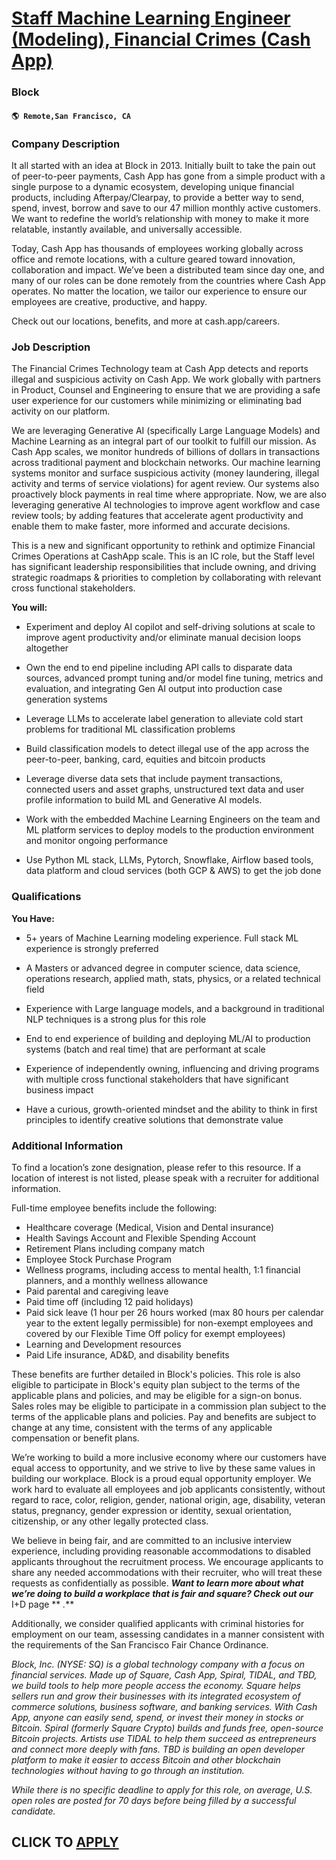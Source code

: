 # [Staff Machine Learning Engineer (Modeling), Financial Crimes (Cash App)](https://www.remotewlb.com/apply/staff-machine-learning-engineer-modeling-financial-crimes-cash-app)  
### Block  
#### `🌎 Remote,San Francisco, CA`  

### **Company Description**

It all started with an idea at Block in 2013. Initially built to take the pain out of peer-to-peer payments, Cash App has gone from a simple product with a single purpose to a dynamic ecosystem, developing unique financial products, including Afterpay/Clearpay, to provide a better way to send, spend, invest, borrow and save to our 47 million monthly active customers. We want to redefine the world’s relationship with money to make it more relatable, instantly available, and universally accessible.  
  
Today, Cash App has thousands of employees working globally across office and remote locations, with a culture geared toward innovation, collaboration and impact. We’ve been a distributed team since day one, and many of our roles can be done remotely from the countries where Cash App operates. No matter the location, we tailor our experience to ensure our employees are creative, productive, and happy.  
  
Check out our locations, benefits, and more at cash.app/careers.

###  **Job Description**

The Financial Crimes Technology team at Cash App detects and reports illegal and suspicious activity on Cash App. We work globally with partners in Product, Counsel and Engineering to ensure that we are providing a safe user experience for our customers while minimizing or eliminating bad activity on our platform.

We are leveraging Generative AI (specifically Large Language Models) and Machine Learning as an integral part of our toolkit to fulfill our mission. As Cash App scales, we monitor hundreds of billions of dollars in transactions across traditional payment and blockchain networks. Our machine learning systems monitor and surface suspicious activity (money laundering, illegal activity and terms of service violations) for agent review. Our systems also proactively block payments in real time where appropriate. Now, we are also leveraging generative AI technologies to improve agent workflow and case review tools; by adding features that accelerate agent productivity and enable them to make faster, more informed and accurate decisions.

This is a new and significant opportunity to rethink and optimize Financial Crimes Operations at CashApp scale. This is an IC role, but the Staff level has significant leadership responsibilities that include owning, and driving strategic roadmaps & priorities to completion by collaborating with relevant cross functional stakeholders.

 **You will:**

  * Experiment and deploy AI copilot and self-driving solutions at scale to improve agent productivity and/or eliminate manual decision loops altogether

  * Own the end to end pipeline including API calls to disparate data sources, advanced prompt tuning and/or model fine tuning, metrics and evaluation, and integrating Gen AI output into production case generation systems

  * Leverage LLMs to accelerate label generation to alleviate cold start problems for traditional ML classification problems 

  * Build classification models to detect illegal use of the app across the peer-to-peer, banking, card, equities and bitcoin products

  * Leverage diverse data sets that include payment transactions, connected users and asset graphs, unstructured text data and user profile information to build ML and Generative AI models. 

  * Work with the embedded Machine Learning Engineers on the team and ML platform services to deploy models to the production environment and monitor ongoing performance

  * Use Python ML stack, LLMs, Pytorch, Snowflake, Airflow based tools, data platform and cloud services (both GCP & AWS) to get the job done

###  **Qualifications**

 **You Have:**

  * 5+ years of Machine Learning modeling experience. Full stack ML experience is strongly preferred

  * A Masters or advanced degree in computer science, data science, operations research, applied math, stats, physics, or a related technical field

  * Experience with Large language models, and a background in traditional NLP techniques is a strong plus for this role

  * End to end experience of building and deploying ML/AI to production systems (batch and real time) that are performant at scale

  * Experience of independently owning, influencing and driving programs with multiple cross functional stakeholders that have significant business impact

  * Have a curious, growth-oriented mindset and the ability to think in first principles to identify creative solutions that demonstrate value

###  **Additional Information**

To find a location’s zone designation, please refer to this resource. If a location of interest is not listed, please speak with a recruiter for additional information.

Full-time employee benefits include the following:

  * Healthcare coverage (Medical, Vision and Dental insurance)
  * Health Savings Account and Flexible Spending Account
  * Retirement Plans including company match 
  * Employee Stock Purchase Program
  * Wellness programs, including access to mental health, 1:1 financial planners, and a monthly wellness allowance 
  * Paid parental and caregiving leave
  * Paid time off (including 12 paid holidays)
  * Paid sick leave (1 hour per 26 hours worked (max 80 hours per calendar year to the extent legally permissible) for non-exempt employees and covered by our Flexible Time Off policy for exempt employees) 
  * Learning and Development resources
  * Paid Life insurance, AD&D, and disability benefits 

These benefits are further detailed in Block's policies. This role is also eligible to participate in Block's equity plan subject to the terms of the applicable plans and policies, and may be eligible for a sign-on bonus. Sales roles may be eligible to participate in a commission plan subject to the terms of the applicable plans and policies. Pay and benefits are subject to change at any time, consistent with the terms of any applicable compensation or benefit plans.

We’re working to build a more inclusive economy where our customers have equal access to opportunity, and we strive to live by these same values in building our workplace. Block is a proud equal opportunity employer. We work hard to evaluate all employees and job applicants consistently, without regard to race, color, religion, gender, national origin, age, disability, veteran status, pregnancy, gender expression or identity, sexual orientation, citizenship, or any other legally protected class.

We believe in being fair, and are committed to an inclusive interview experience, including providing reasonable accommodations to disabled applicants throughout the recruitment process. We encourage applicants to share any needed accommodations with their recruiter, who will treat these requests as confidentially as possible. **_Want to learn more about what we’re doing to build a workplace that is fair and square? Check out our_** I+D page ** _._**

Additionally, we consider qualified applicants with criminal histories for employment on our team, assessing candidates in a manner consistent with the requirements of the San Francisco Fair Chance Ordinance.

_Block, Inc. (NYSE: SQ) is a global technology company with a focus on financial services. Made up of Square, Cash App, Spiral, TIDAL, and TBD, we build tools to help more people access the economy. Square helps sellers run and grow their businesses with its integrated ecosystem of commerce solutions, business software, and banking services. With Cash App, anyone can easily send, spend, or invest their money in stocks or Bitcoin. Spiral (formerly Square Crypto) builds and funds free, open-source Bitcoin projects. Artists use TIDAL to help them succeed as entrepreneurs and connect more deeply with fans. TBD is building an open developer platform to make it easier to access Bitcoin and other blockchain technologies without having to go through an institution._

_While there is no specific deadline to apply for this role, on average, U.S. open roles are posted for 70 days before being filled by a successful candidate._

  
## CLICK TO [APPLY](https://www.remotewlb.com/apply/staff-machine-learning-engineer-modeling-financial-crimes-cash-app)

